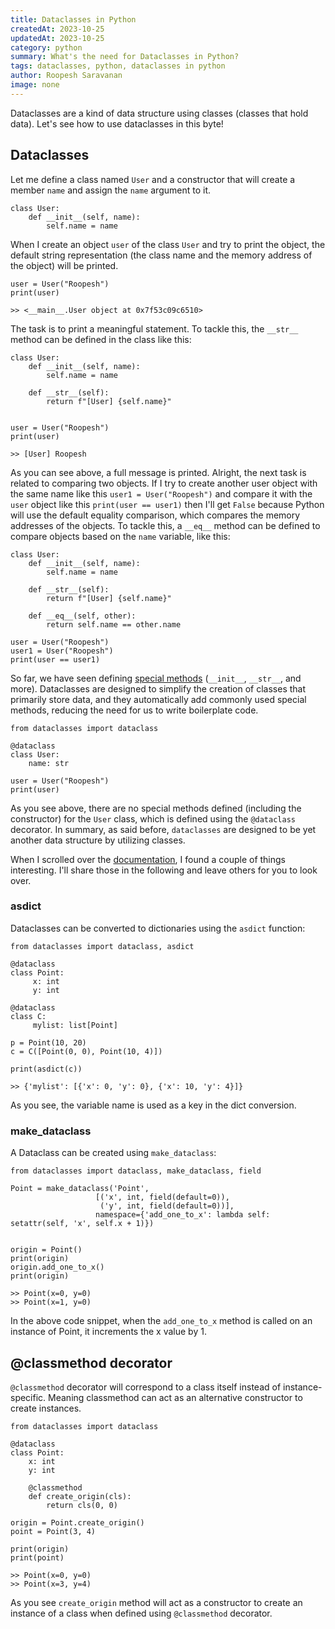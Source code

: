 ```yaml
---
title: Dataclasses in Python
createdAt: 2023-10-25
updatedAt: 2023-10-25
category: python
summary: What's the need for Dataclasses in Python?
tags: dataclasses, python, dataclasses in python
author: Roopesh Saravanan
image: none
---
```


Dataclasses are a kind of data structure using classes (classes that hold data). Let's see how to use dataclasses in this byte!

## Dataclasses

Let me define a class named `User` and a constructor that will create a member `name` and assign the `name` argument to it.

```
class User:
    def __init__(self, name):
        self.name = name
```

When I create an object `user` of the class `User` and try to print the object, the default string representation (the class name and the memory address of the object) will be printed.

```
user = User("Roopesh")
print(user)

>> <__main__.User object at 0x7f53c09c6510>
```

The task is to print a meaningful statement. To tackle this, the `__str__` method can be defined in the class like this:

```
class User:
    def __init__(self, name):
        self.name = name

    def __str__(self):
        return f"[User] {self.name}"


user = User("Roopesh")
print(user)

>> [User] Roopesh
```

As you can see above, a full message is printed. Alright, the next task is related to comparing two objects. If I try to create another user object with the same name like this `user1 = User("Roopesh")` and compare it with the `user` object like this `print(user == user1)` then I'll get `False` because Python will use the default equality comparison, which compares the memory addresses of the objects. To tackle this, a `__eq__` method can be defined to compare objects based on the `name` variable, like this:

```
class User:
    def __init__(self, name):
        self.name = name

    def __str__(self):
        return f"[User] {self.name}"

    def __eq__(self, other):
        return self.name == other.name

user = User("Roopesh")
user1 = User("Roopesh")
print(user == user1)
```

So far, we have seen defining [special methods](https://docs.python.org/3/reference/datamodel.html#specialnames) (`__init__`, `__str__`, and more). Dataclasses are designed to simplify the creation of classes that primarily store data, and they automatically add commonly used special methods, reducing the need for us to write boilerplate code.

```
from dataclasses import dataclass

@dataclass
class User:
    name: str

user = User("Roopesh")
print(user)
```

As you see above, there are no special methods defined (including the constructor) for the `User` class, which is defined using the `@dataclass` decorator. In summary, as said before, `dataclasses` are designed to be yet another data structure by utilizing classes.

When I scrolled over the [documentation](https://docs.python.org/3/library/dataclasses.html#module-dataclasses), I found a couple of things interesting. I'll share those in the following and leave others for you to look over.

### asdict

Dataclasses can be converted to dictionaries using the `asdict` function:

```
from dataclasses import dataclass, asdict

@dataclass
class Point:
     x: int
     y: int

@dataclass
class C:
     mylist: list[Point]

p = Point(10, 20)
c = C([Point(0, 0), Point(10, 4)])

print(asdict(c))

>> {'mylist': [{'x': 0, 'y': 0}, {'x': 10, 'y': 4}]}
```

As you see, the variable name is used as a key in the dict conversion.

### make_dataclass

A Dataclass can be created using `make_dataclass`:

```
from dataclasses import dataclass, make_dataclass, field

Point = make_dataclass('Point',
                   [('x', int, field(default=0)),
                    ('y', int, field(default=0))],
                   namespace={'add_one_to_x': lambda self: setattr(self, 'x', self.x + 1)})


origin = Point()
print(origin)
origin.add_one_to_x()
print(origin)

>> Point(x=0, y=0)
>> Point(x=1, y=0)
```

In the above code snippet, when the `add_one_to_x` method is called on an instance of Point, it increments the x value by 1.

## @classmethod decorator

`@classmethod` decorator will correspond to a class itself instead of instance-specific. Meaning classmethod can act as an alternative constructor to create instances.

```
from dataclasses import dataclass

@dataclass
class Point:
    x: int
    y: int

    @classmethod
    def create_origin(cls):
        return cls(0, 0)

origin = Point.create_origin()
point = Point(3, 4)

print(origin)
print(point)

>> Point(x=0, y=0)
>> Point(x=3, y=4)
```

As you see `create_origin` method will act as a constructor to create an instance of a class when defined using `@classmethod` decorator.
